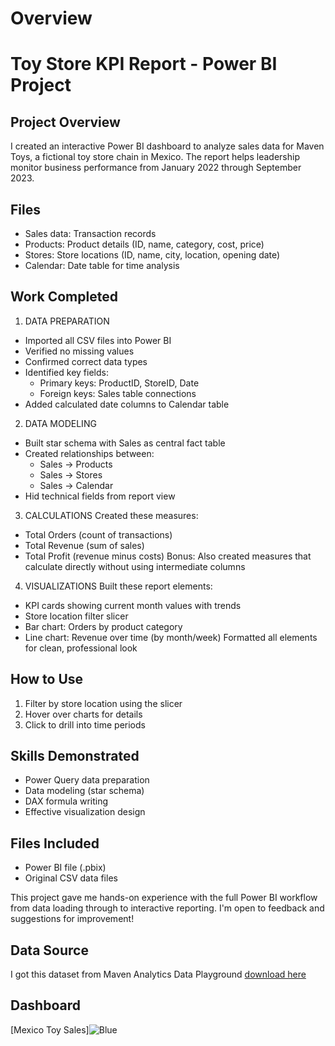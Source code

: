 # Overview
# Toy Store KPI Report - Power BI Project

## Project Overview
I created an interactive Power BI dashboard to analyze sales data for Maven Toys, a fictional toy store chain in Mexico. The report helps leadership monitor business performance from January 2022 through September 2023.

## Files
- Sales data: Transaction records
- Products: Product details (ID, name, category, cost, price)
- Stores: Store locations (ID, name, city, location, opening date)
- Calendar: Date table for time analysis

## Work Completed

1. DATA PREPARATION
- Imported all CSV files into Power BI
- Verified no missing values
- Confirmed correct data types
- Identified key fields:
  - Primary keys: ProductID, StoreID, Date
  - Foreign keys: Sales table connections
- Added calculated date columns to Calendar table

2. DATA MODELING
- Built star schema with Sales as central fact table
- Created relationships between:
  - Sales → Products
  - Sales → Stores
  - Sales → Calendar
- Hid technical fields from report view

3. CALCULATIONS
Created these measures:
- Total Orders (count of transactions)
- Total Revenue (sum of sales)
- Total Profit (revenue minus costs)
Bonus: Also created measures that calculate directly without using intermediate columns

4. VISUALIZATIONS
Built these report elements:
- KPI cards showing current month values with trends
- Store location filter slicer
- Bar chart: Orders by product category
- Line chart: Revenue over time (by month/week)
Formatted all elements for clean, professional look

## How to Use
1. Filter by store location using the slicer
2. Hover over charts for details
3. Click to drill into time periods

## Skills Demonstrated
- Power Query data preparation
- Data modeling (star schema)
- DAX formula writing
- Effective visualization design

## Files Included
- Power BI file (.pbix)
- Original CSV data files

This project gave me hands-on experience with the full Power BI workflow from data loading through to interactive reporting. I'm open to feedback and suggestions for improvement!
## Data Source
I got this dataset from Maven Analytics Data Playground
[download here](https://mavenanalytics.io/data-playground?order=date_added%2Cdesc&search=mexico%20)
## Dashboard
[Mexico Toy Sales]![Blue](https://github.com/user-attachments/assets/9b91e508-5eca-4353-a2c8-3e63bdbaae53)

